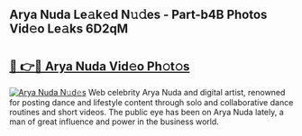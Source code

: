 ## Arya Nuda Le𝚊k𝚎d N𝚞𝚍es - Part-b4B Photos Vid𝚎o Le𝚊ks 6D2qM

# <h2><a href="http://fbfcmzx.evod.top/?m=Arya+Nuda">🔗 👉🔴 Arya Nuda Vid𝚎o Ph𝚘t𝚘s</a></h2>

[![Arya Nuda N𝚞d𝚎s](https://i.imgur.com/8V9OHl7.gif)](http://fbfcmzx.evod.top/?m=Arya+Nuda)
Web celebrity Arya Nuda and digital artist, renowned for posting dance and lifestyle content through solo and collaborative dance routines and short videos. The public eye has been on Arya Nuda lately, a man of great influence and power in the business world. 

